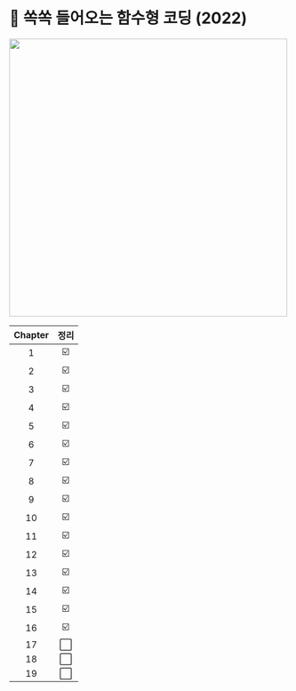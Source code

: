 <h1> 📖 쏙쏙 들어오는 함수형 코딩 (2022) </h1>

<img src="https://image.yes24.com/goods/108748841/XL" height="500px"/>

| Chapter | 정리 |
| :-----: | :--: |
|    1    |  ☑️  |
|    2    |  ☑️  |
|    3    |  ☑️  |
|    4    |  ☑️  |
|    5    |  ☑️  |
|    6    |  ☑️  |
|    7    |  ☑️  |
|    8    |  ☑️  |
|    9    |  ☑️  |
|   10    |  ☑️  |
|   11    |  ☑️  |
|   12    |  ☑️  |
|   13    |  ☑️  |
|   14    |  ☑️  |
|   15    |  ☑️  |
|   16    |  ☑️  |
|   17    |  ⬜  |
|   18    |  ⬜  |
|   19    |  ⬜  |

